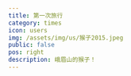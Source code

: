 ```yaml
---
title: 第一次旅行
category: times
icon: users
img: /assets/img/us/猴子2015.jpeg
public: false
pos: right
description: 峨眉山的猴子！
---
```

